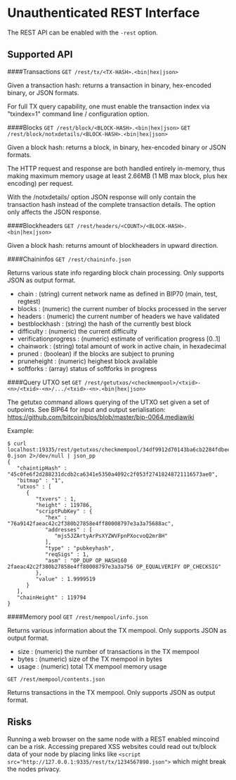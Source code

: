 Unauthenticated REST Interface
==============================

The REST API can be enabled with the `-rest` option.

Supported API
-------------

####Transactions
`GET /rest/tx/<TX-HASH>.<bin|hex|json>`

Given a transaction hash: returns a transaction in binary, hex-encoded binary, or JSON formats.

For full TX query capability, one must enable the transaction index via "txindex=1" command line / configuration option.

####Blocks
`GET /rest/block/<BLOCK-HASH>.<bin|hex|json>`
`GET /rest/block/notxdetails/<BLOCK-HASH>.<bin|hex|json>`

Given a block hash: returns a block, in binary, hex-encoded binary or JSON formats.

The HTTP request and response are both handled entirely in-memory, thus making maximum memory usage at least 2.66MB (1 MB max block, plus hex encoding) per request.

With the /notxdetails/ option JSON response will only contain the transaction hash instead of the complete transaction details. The option only affects the JSON response.

####Blockheaders
`GET /rest/headers/<COUNT>/<BLOCK-HASH>.<bin|hex|json>`

Given a block hash: returns <COUNT> amount of blockheaders in upward direction.

####Chaininfos
`GET /rest/chaininfo.json`

Returns various state info regarding block chain processing.
Only supports JSON as output format.
* chain : (string) current network name as defined in BIP70 (main, test, regtest)
* blocks : (numeric) the current number of blocks processed in the server
* headers : (numeric) the current number of headers we have validated
* bestblockhash : (string) the hash of the currently best block
* difficulty : (numeric) the current difficulty
* verificationprogress : (numeric) estimate of verification progress [0..1]
* chainwork : (string) total amount of work in active chain, in hexadecimal
* pruned : (boolean) if the blocks are subject to pruning
* pruneheight : (numeric) heighest block available
* softforks : (array) status of softforks in progress

####Query UTXO set
`GET /rest/getutxos/<checkmempool>/<txid>-<n>/<txid>-<n>/.../<txid>-<n>.<bin|hex|json>`

The getutxo command allows querying of the UTXO set given a set of outpoints.
See BIP64 for input and output serialisation:
https://github.com/bitcoin/bips/blob/master/bip-0064.mediawiki

Example:
```
$ curl localhost:19335/rest/getutxos/checkmempool/34df9912d70143ba6cb2284fdbeeaa8bfa1a35c782d634cd9c63f0eb65fd8943-0.json 2>/dev/null | json_pp
{
   "chaintipHash" : "45c0fe6f2d288231dcdb2ca6341e5350a4092c2f053f27418248721116573ae0",
   "bitmap" : "1",
   "utxos" : [
      {
         "txvers" : 1,
         "height" : 119786,
         "scriptPubKey" : {
            "hex" : "76a9142faeac42c2f380b27858e4ff80008797e3a3a75688ac",
            "addresses" : [
               "mjs5JZArtyArPsXYZWVFpnPXocvoQ2mr8H"
            ],
            "type" : "pubkeyhash",
            "reqSigs" : 1,
            "asm" : "OP_DUP OP_HASH160 2faeac42c2f380b27858e4ff80008797e3a3a756 OP_EQUALVERIFY OP_CHECKSIG"
         },
         "value" : 1.9999519
      }
   ],
   "chainHeight" : 119794
}
```

####Memory pool
`GET /rest/mempool/info.json`

Returns various information about the TX mempool.
Only supports JSON as output format.
* size : (numeric) the number of transactions in the TX mempool
* bytes : (numeric) size of the TX mempool in bytes
* usage : (numeric) total TX mempool memory usage

`GET /rest/mempool/contents.json`

Returns transactions in the TX mempool.
Only supports JSON as output format.

Risks
-------------
Running a web browser on the same node with a REST enabled mincoind can be a risk. Accessing prepared XSS websites could read out tx/block data of your node by placing links like `<script src="http://127.0.0.1:9335/rest/tx/1234567890.json">` which might break the nodes privacy.
